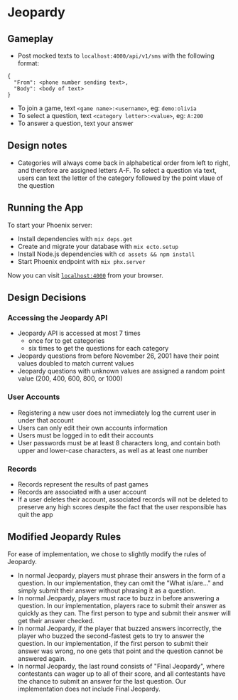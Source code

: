 # Jeopardy

## Gameplay

* Post mocked texts to `localhost:4000/api/v1/sms` with the following format:

```
{
  "From": <phone number sending text>,
  "Body": <body of text>
}
```

* To join a game, text `<game name>:<username>`, eg: `demo:olivia`
* To select a question, text `<category letter>:<value>`, eg: `A:200`
* To answer a question, text your answer

## Design notes

* Categories will always come back in alphabetical order from left to right, and therefore are assigned letters A-F. To select a question via text, users can text the letter of the category followed by the point vlaue of the question

## Running the App

To start your Phoenix server:

  * Install dependencies with `mix deps.get`
  * Create and migrate your database with `mix ecto.setup`
  * Install Node.js dependencies with `cd assets && npm install`
  * Start Phoenix endpoint with `mix phx.server`

Now you can visit [`localhost:4000`](http://localhost:4000) from your browser.

## Design Decisions

### Accessing the Jeopardy API
  * Jeopardy API is accessed at most 7 times
    * once for to get categories
    * six times to get the questions for each category
  * Jeopardy questions from before November 26, 2001 have their point values doubled to match current values
  * Jeopardy questions with unknown values are assigned a random point value (200, 400, 600, 800, or 1000)

### User Accounts
  * Registering a new user does not immediately log the current user in under that account
  * Users can only edit their own accounts information
  * Users must be logged in to edit their accounts
  * User passwords must be at least 8 characters long, and contain both upper and lower-case characters, as well as at least one number

### Records
  * Records represent the results of past games
  * Records are associated with a user account
  * If a user deletes their account, associated records will not be deleted to preserve any high scores despite the fact that the user responsible has quit the app

## Modified Jeopardy Rules
For ease of implementation, we chose to slightly modify the rules of Jeopardy. 

  * In normal Jeopardy, players must phrase their answers in the form of a question. In our implementation, they can omit the "What is/are..." and simply submit their answer without phrasing it as a question.
  * In normal Jeopardy, players must race to buzz in before answering a question. In our implementation, players race to submit their answer as quickly as they can. The first person to type and submit their answer will get their answer checked.
  * In normal Jeopardy, if the player that buzzed answers incorrectly, the player who buzzed the second-fastest gets to try to answer the question. In our implementation, if the first person to submit their answer was wrong, no one gets that point and the question cannot be answered again.
  * In normal Jeopardy, the last round consists of "Final Jeopardy", where contestants can wager up to all of their score, and all contestants have the chance to submit an answer for the last question. Our implementation does not include Final Jeopardy.